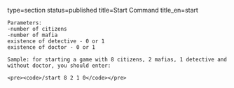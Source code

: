 type=section
status=published
title=Start Command
title_en=start
~~~~~~
Parameters:
-number of citizens
-number of mafia
existence of detective - 0 or 1
existence of doctor - 0 or 1

Sample: for starting a game with 8 citizens, 2 mafias, 1 detective and without doctor, you should enter:

<pre><code>/start 8 2 1 0</code></pre>